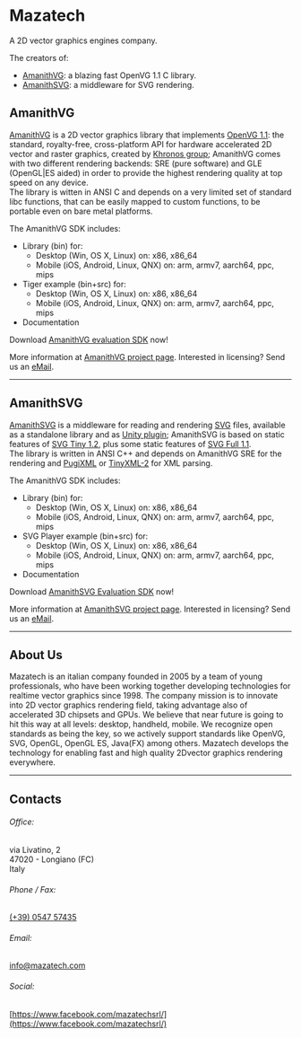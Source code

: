 # Mazatech 

A 2D vector graphics engines company.

The creators of:

* [AmanithVG](http://www.mazatech.com/amanithvg): a blazing fast OpenVG 1.1 C library.
* [AmanithSVG](http://www.mazatech.com/amanithsvg): a middleware for SVG rendering.

## AmanithVG <a class="jumptarget" name="amanithvg_section"></a>

[AmanithVG](http://www.mazatech.com/amanithvg) is a 2D vector graphics library that implements [OpenVG 1.1](https://www.khronos.org/openvg/): the standard, royalty-free, cross-platform API for hardware accelerated 2D vector and raster graphics, created by [Khronos group](https://www.khronos.org); AmanithVG comes with two different rendering backends: SRE (pure software) and GLE (OpenGL\|ES aided) in order to provide the highest rendering quality at top speed on any device.  
The library is witten in ANSI C and depends on a very limited set of standard libc functions, that can be easily mapped to custom functions, to be portable even on bare metal platforms.

The AmanithVG SDK includes:

* Library (bin) for:
	* Desktop (Win, OS X, Linux) on: x86, x86\_64
	* Mobile (iOS, Android, Linux, QNX) on: arm, armv7, aarch64, ppc, mips
* Tiger example (bin+src) for:
	* Desktop (Win, OS X, Linux) on: x86, x86\_64
	* Mobile (iOS, Android, Linux, QNX) on: arm, armv7, aarch64, ppc, mips
* Documentation

Download [AmanithVG evaluation SDK](http://www.mazatech.com/downloads/amanithvg_v4_0_0_968_eval.zip) now!

More information at [AmanithVG project page](http://www.mazatech.com/amanithvg). Interested in licensing? Send us an [eMail](mailto:sales@mazatech.com?subject=AmanithVG%20Licensing).

---
  
## AmanithSVG <a class="jumptarget" name="amanithsvg_section"></a>

[AmanithSVG](http://www.mazatech.com/amanithsvg) is a middleware for reading and rendering [SVG](https://it.wikipedia.org/wiki/Scalable_Vector_Graphics) files, available as a standalone library and as [Unity plugin](https://www.assetstore.unity3d.com/en/#!/content/19822); AmanithSVG is based on static features of [SVG Tiny 1.2](https://www.w3.org/TR/SVGTiny12/), plus some static features of [SVG Full 1.1](https://www.w3.org/TR/SVG/).  
The library is written in ANSI C++ and depends on AmanithVG SRE for the rendering and [PugiXML](http://pugixml.org) or [TinyXML-2](http://www.grinninglizard.com/tinyxml2/) for XML parsing.

The AmanithVG SDK includes:

* Library (bin) for:
	* Desktop (Win, OS X, Linux) on: x86, x86\_64
	* Mobile (iOS, Android, Linux, QNX) on: arm, armv7, aarch64, ppc, mips
* SVG Player example (bin+src) for:
	* Desktop (Win, OS X, Linux) on: x86, x86\_64
	* Mobile (iOS, Android, Linux, QNX) on: arm, armv7, aarch64, ppc, mips
* Documentation

Download [AmanithSVG Evaluation SDK](http://www.mazatech.com/downloads/amanithsvg_v1_0_0_336_eval.zip) now!

More information at [AmanithSVG project page](http://www.mazatech.com/amanithsvg). Interested in licensing? Send us an [eMail](mailto:sales@mazatech.com?subject=AmanithSVG%20Licensing).

---

## About Us <a class="jumptarget" name="about_section"></a>

Mazatech is an italian company founded in 2005 by a team of young professionals, who have been working together developing technologies for realtime vector graphics since 1998. The company mission is to innovate into 2D vector graphics rendering field, taking advantage also of accelerated 3D chipsets and GPUs. We believe that near future is going to hit this way at all levels: desktop, handheld, mobile. We recognize open standards as being the key, so we actively support standards like OpenVG, SVG, OpenGL, OpenGL ES, Java(FX) among others. Mazatech develops the technology for enabling fast and high quality 2Dvector graphics rendering everywhere.

---

## Contacts <a class="jumptarget" name="contacts_section"></a>

###### Office:  
via Livatino, 2  
47020 - Longiano (FC)  
Italy  

###### Phone / Fax:  
[(+39) 0547 57435](tel:+39054757435)  

###### Email:  
[info@mazatech.com](mailto:info@mazatech.com)  

###### Social:  
[https://www.facebook.com/mazatechsrl/](https://www.facebook.com/mazatechsrl/)  
